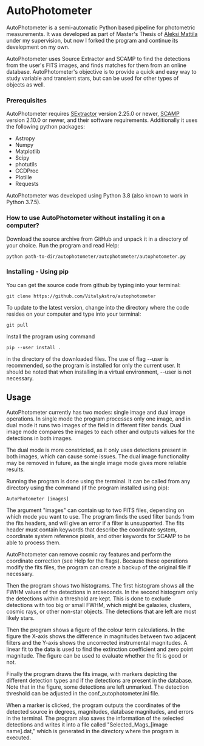 # AutoPhotometer

AutoPhotometer is a semi-automatic Python based pipeline for photometric measurements.
It was developed as part of Master's Thesis of [Aleksi Mattila](https://github.com/almattil/autophotometer) under my supervision, but now I forked the program and continue its development on my own. 

AutoPhotometer uses Source Extractor and SCAMP to find the detections from the user's FITS images, and finds matches for them from an online database. 
AutoPhotometer's objective is to provide a quick and easy way to study variable and transient stars, but can be used for other types of objects as well.

### Prerequisites
AutoPhotometer requires [SExtractor](https://github.com/astromatic/sextractor) version 2.25.0 or newer,
[SCAMP](https://github.com/astromatic/scamp) version 2.10.0 or newer, and their software requirements. 
Additionally it uses the following python packages: 
  - Astropy
  - Numpy
  - Matplotlib
  - Scipy
  - photutils
  - CCDProc
  - Plotille
  - Requests

AutoPhotometer was developed using Python 3.8 (also known to work in Python 3.7.5).

### How to use AutoPhotometer without installing it on a computer?

Download the source archive from GitHub and unpack it in a directory of your choice.
Run the program and read Help:

    python path-to-dir/autophotometer/autophotometer/autophotometer.py

### Installing - Using pip

You can get the source code from github by typing into your terminal:

    git clone https://github.com/VitalyAstro/autophotometer

To update to the latest version, change into the directory where the code resides on your computer and type into your terminal:

    git pull

Install the program using command

    pip --user install .
    
in the directory of the downloaded files. 
The use of flag --user is recommended, so the program is installed for only the current user. 
It should be noted that when installing in a virtual environment, --user is not necessary.

## Usage

AutoPhotometer currently has two modes: single image and dual image operations. In single mode the program processes only one image, and in dual mode it runs two images of the field in different filter bands. Dual image mode compares the images to each other and outputs values for the detections in both images.

The dual mode is more constricted, as it only uses detections present in both images, which can cause some issues. The dual image functionality may be removed in future, as the single image mode gives more reliable results.

Running the program is done using the terminal. It can be called from any directory using the command (if the program installed using pip):

    AutoPhotometer [images]

The argument "images" can contain up to two FITS files, depending on which mode you want to use. The program finds the used filter bands from the fits headers, and will give an error if a filter is unsupported. The fits header must contain keywords that describe the coordinate system, coordinate system reference pixels, and other keywords for SCAMP to be able to process them.

AutoPhotometer can remove cosmic ray features and perform the coordinate correction (see Help for the  flags). Because these operations modify the fits files, the program can create a backup of the original file if necessary.

Then the program shows two histograms. The first histogram shows all the FWHM values of the detections in arcseconds. In the second histogram only the detections within a threshold are kept. This is done to exclude detections with too big or small FWHM, which might be galaxies, clusters, cosmic rays, or other non-star objects. The detections that are left are most likely stars.

Then the program shows a figure of the colour term calculations. In the figure the X-axis shows the difference in magnitudes between two adjacent filters and the Y-axis shows the uncorrected instrumental magnitudes. A linear fit to the data is used to find the extinction coefficient and zero point magnitude. The figure can be used to evaluate whether the fit is good or not.

Finally the program draws the fits image, with markers depicting the different detection types and if the detections are present in the database. Note that in the figure, some detections are left unmarked. The detection threshold can be adjusted in the conf\_autophotometer.ini file. 

When a marker is clicked, the program outputs the coordinates of the detected source in degrees, magnitudes, database magnitudes, and errors in the terminal. The program also saves the information of the selected detections and writes it into a file called "Selected\_Mags\_[image name].dat," which is generated in the directory where the program is executed. 
